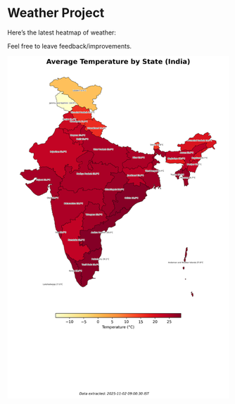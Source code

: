 # Weather Project

Here’s the latest heatmap of weather:

Feel free to leave feedback/improvements.

![India Heatmap](docs/assets/india_heatmap.png?v=06D059)
